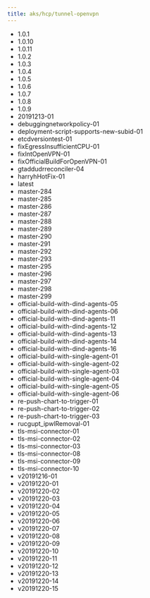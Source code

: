 ```yaml
---
title: aks/hcp/tunnel-openvpn
---
```

- 1.0.1
- 1.0.10
- 1.0.11
- 1.0.2
- 1.0.3
- 1.0.4
- 1.0.5
- 1.0.6
- 1.0.7
- 1.0.8
- 1.0.9
- 20191213-01
- debuggingnetworkpolicy-01
- deployment-script-supports-new-subid-01
- etcdversiontest-01
- fixEgressInsufficientCPU-01
- fixIntOpenVPN-01
- fixOfficialBuildForOpenVPN-01
- gtaddudrreconciler-04
- harryhHotFix-01
- latest
- master-284
- master-285
- master-286
- master-287
- master-288
- master-289
- master-290
- master-291
- master-292
- master-293
- master-295
- master-296
- master-297
- master-298
- master-299
- official-build-with-dind-agents-05
- official-build-with-dind-agents-06
- official-build-with-dind-agents-11
- official-build-with-dind-agents-12
- official-build-with-dind-agents-13
- official-build-with-dind-agents-14
- official-build-with-dind-agents-16
- official-build-with-single-agent-01
- official-build-with-single-agent-02
- official-build-with-single-agent-03
- official-build-with-single-agent-04
- official-build-with-single-agent-05
- official-build-with-single-agent-06
- re-push-chart-to-trigger-01
- re-push-chart-to-trigger-02
- re-push-chart-to-trigger-03
- rucgupt_ipwlRemoval-01
- tls-msi-connector-01
- tls-msi-connector-02
- tls-msi-connector-03
- tls-msi-connector-08
- tls-msi-connector-09
- tls-msi-connector-10
- v20191216-01
- v20191220-01
- v20191220-02
- v20191220-03
- v20191220-04
- v20191220-05
- v20191220-06
- v20191220-07
- v20191220-08
- v20191220-09
- v20191220-10
- v20191220-11
- v20191220-12
- v20191220-13
- v20191220-14
- v20191220-15
